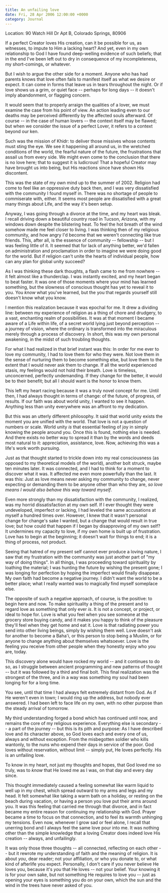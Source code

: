 ```yaml
---
title: An unfailing love
date: Fri, 28 Apr 2006 12:00:00 +0000
category: Journal
---
```


Location: 90 Watch Hill Dr Apt B, Colorado Springs, 80906

If a perfect Creator loves His creation, can it be possible for us, as
witnesses, to impute to Him a lacking heart?  And yet, even in my own
relationship to God I have found deep-welling evidence of such beliefs;
that in the end I've been left out to dry in consequence of my
incompleteness, my short-comings, or whatever.

But I wish to argue the other side for a moment.  Anyone who has had
parents knows that love often fails to manifest itself as what we desire
or expect.  It can come in forms that leave us in tears throughout the
night.  Or if love shows us a grim, or quiet face -- perhaps for long
days -- it doesn't imply abandonment, or flagging concern.

It would seem that to properly arraign the qualities of a lover, we must
examine the case from his point of view.  An action leading even to our
deaths may be perceived differently by the affected souls afterward.  Of
course -- in the case of human lovers -- the context itself may be
flawed; but when we consider the issue of a perfect Lover, it refers to
a context beyond our ken.

<!--more-->
Such was the mission of Khidr: to deliver those missives whose contents
must sting the eye.  We see it happening all around us, in the wretched
conditions of the world, the fearful nature of the future, the
frustrations that assail us from every side.  We might even come to the
conclusion that there is no love here; that to suggest it is ludicrous!
That a hopeful Creator may have brought us into being, but His reactions
since have shown His discontent.

This was the state of my own mind up to the summer of 2002.  Religion
had come to feel like an oppressive duty back then, and I was very
dissatisfied with the community I found myself in.  There was no
shortage of people to commiserate with, either.  It seems most people
are dissatisfied with a great many things about Life, and the way it's
been setup.

Anyway, I was going through a divorce at the time, and my heart was
bleak.  I recall driving down a beautiful country road in Tucson,
Arizona, with my windows down despite the blistering heat.  To feel the
hot breath of the wind somehow made me feel closer to living.  I was
thinking then of my religious community, and how angry I'd become that
we weren't connecting like true friends.  This, after all, is the
essence of community -- fellowship -- but I was feeling little of it.
It seemed that for lack of anything better, we'd fallen on
administration and proclamation in order to imagine we were doing good
for the world.  But if religion can't unite the hearts of individual
people, how can any plan for global unity succeed?

As I was thinking these dark thoughts, a flash came to me from nowhere
-- it felt almost like a thunderclap.  I was instantly excited, and my
heart began to beat faster.  It was one of those moments where your mind
has learned something, but the slowness of conscious thought has yet to
reveal it to you.  You *know* what you've learned, but the you that
regards yourself still doesn't know what you know.

I mention this realization because it was epochal for me.  It drew a
dividing line: between my experience of religion as a thing of chore and
drudgery, to a vast, enchanting realm of possibilities.  It was at that
moment I became aware of a Life within life, of a secret world lying
just beyond perception -- a journey of vision, where the ordinary is
transformed into the miraculous merely through a process of discovery.
In short, this was my own personal awakening, in the midst of such
troubling thoughts.

For what I had realized in that brief instant was this: In order for me
ever to love my community, I had to love them for who they were.  Not
love them in the sense of nurturing them to become something else, but
love them to the extent that I would never ask them to change.  If all
the world experienced stasis, my feelings would not hold their breath.
Love is timeless, unconcerned, perfectly undemanding.  If they change
for the better, it would be to their benefit; but all I should want is
the honor to know them.

This left my heart racing because it was a truly novel concept for me.
Until then, I had always thought in terms of change: of the future, of
progress, of results.  If our faith was about world unity, I wanted to
see it happen.  Anything less than unity everywhere was an affront to my
dedication.

But this was an utterly different philosophy.  It said that world unity
exists the moment you are unified with the world.  That love is not a
question of numbers or scale.  World unity *is* that essential feeling of
joy in simply knowing the people around you.  Once this is found,
nothing else is needed.  And there exists no better way to spread it
than by the words and deeds most natural to it: appreciation,
assistance, love.  Now, achieving *this* was a life's work worth pursuing.

Just as that thought started to trickle down into my real consciousness
(as opposed to my theoretical models of the world), another bolt struck,
maybe ten minutes later.  It was connected, and I had to think for a
moment to discover what it was.  It affected me even more powerfully
than the last.  It was this: Just as love means never asking my
community to change, never expecting or demanding them to be anyone
other than who they are, *so love means I would also behave this way
toward myself*.

Even more strongly than my dissatisfaction with the community, I
realized, was my horrid dissatisfaction at my own self.  If I ever
thought they were undeveloped, imperfect or lacking, I had leveled the
same accusations at myself a hundred times over.  However, I knew that
it wasn't personal change for change's sake I wanted, but a change that
would result in true love; but how could that happen if I began by
disapproving of my own self?  It undermines my capacity to love, if my
own home is built up of frustration.  Love has to begin at the
beginning; it doesn't wait for things to end; it is a thing of process,
not product.

Seeing that hatred of my present self cannot ever produce a loving
nature, I saw that my frustration with the community was just another
part of "my way of doing things".  In all things, I was proceeding
toward spirituality by loathing the material; I was hunting the future
by wishing the present gone; I was longing for perfection by hoping the
imperfect would finally disappear.  My own faith had become a negative
journey.  I didn't want the world to be a better place; what I really
wanted was to magically find myself someplace else.

The opposite of such a negative approach, of course, is the positive: to
begin here and now.  To make spirituality a thing of the present and to
regard love as something that only ever *is*.  It is not a concept, or
project, or ideal to hope for.  Love is what you feel when you see
someone at the grocery store buying candy, and it makes you happy to
think of the pleasure they'll feel when they get home and eat it.  Love
is that radiating power you send into other living beings, simply by
wishing them well.  Love doesn't ask for another to become a Baha'i, or
this person to stop being a Muslim, or for anyone to change anything
about themselves whatsoever.  Love is the feeling you receive from other
people when they honestly enjoy who you are, today.

This discovery alone would have rocked my world -- and it continues to
do so, as I struggle between ancient programming and new patterns of
thought -- but it was followed by a third and final bolt.  This final
realization was the strongest of the three, and in a way was something
my soul had been longing for for a long time.

You see, until that time I had always felt extremely distant from God.
As if He weren't even in town; I would ring up the address, but nobody
ever answered.  I had been left to face life on my own, with no other
purpose than the steady arrival of tomorrow.

My third understanding forged a bond which has continued until now, and
remains the core of my religious experience.  Everything else is
secondary -- a part of the journey -- but this is its pith and purpose:
As I have described love and its character above, so God loves each and
every one of us, always and without exception.  From the misbegotten
soldier who kills wantonly, to the nuns who expend their days in service
of the poor.  God loves without reservation, without limit -- simply
put, He loves perfectly.  His is an unfailing love.

To know in my heart, not just my thoughts and hopes, that God loved me
so truly, was to *know* that He loved me as I was, on that day and every
day since.

This thought immediately caused a feeling somewhat like warm liquid to
well up in my chest, which spread outward to my arms and legs and my
head.  It felt somewhat like taking a warm bath on a holiday, or resting
on the beach during vacation, or having a person you love put their arms
around you.  It was this feeling that carried me through that divorce,
and in fact became my entire reason for continuing my relationship with
God.  Prayer became a time to focus on that connection, and to feel its
warmth unhinging my tensions.  Even now, whenever I grow sad or feel
alone, I recall that unerring bond and I always feel the same love pour
into me.  It was nothing other than the simple knowledge that a loving
Creator does indeed love His creation -- always, and unfailingly.

It was only those three thoughts -- all connected, reflecting on each
other -- but it rewrote my understanding of faith and the meaning of
religion.  It is about *you*, dear reader; not your affiliation, or who
you donate to, or what kind of afterlife you expect.  Personally, I
don't care if you never believe He loves you, because it's *you* that He
loves -- not your belief.  Your knowing it is for your own sake, but not
something He requires to love you -- just as opening your eyes is
something you do on your own, which the sun and the wind in the trees
have never asked of you.

